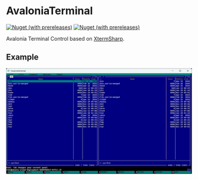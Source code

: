 # AvaloniaTerminal
[![Nuget (with prereleases)](https://img.shields.io/nuget/vpre/AvaloniaTerminal.svg?style=flat-square)](https://www.nuget.org/packages/AvaloniaTerminal)
[![Nuget (with prereleases)](https://img.shields.io/nuget/dt/AvaloniaTerminal.svg?style=flat-square)](https://www.nuget.org/packages/AvaloniaTerminal)

Avalonia Terminal Control based on [XtermSharp](https://github.com/migueldeicaza/XtermSharp).

## Example

![screenshot](https://raw.githubusercontent.com/IvanJosipovic/AvaloniaTerminal/refs/heads/alpha/docs/Screenshot.png)
